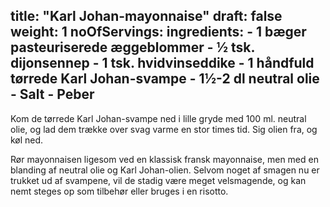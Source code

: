 title: "Karl Johan-mayonnaise"
draft: false
weight: 1
noOfServings: 
ingredients:
	- 1 bæger pasteuriserede æggeblommer
	- ½ tsk. dijonsennep
	- 1 tsk. hvidvinseddike
	- 1 håndfuld tørrede Karl Johan-svampe
	- 1½-2 dl neutral olie
	- Salt
	- Peber
---

Kom de tørrede Karl Johan-svampe ned i lille gryde med 100 ml. neutral
olie, og lad dem trække over svag varme en stor times tid. Sig olien
fra, og køl ned.

Rør mayonnaisen ligesom ved en klassisk fransk mayonnaise, men med en
blanding af neutral olie og Karl Johan-olien. Selvom noget af smagen nu
er trukket ud af svampene, vil de stadig være meget velsmagende, og kan
nemt steges op som tilbehør eller bruges i en risotto.

